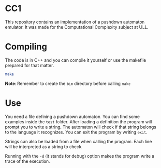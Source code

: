# CC1
This repository contains an implementation of a pushdown automaton emulator. It was made for the Computational Complexity subject at ULL.

# Compiling
The code is in C++ and you can compile it yourself or use the makefile prepared for that matter.
```sh
make
```
**Note**: Remember to create the `bin` directory before calling `make`

# Use
You need a file defining a pushdown automaton. You can find some examples inside the `test` folder. After loading a definition the program will prompt you to write a string. The automaton will check if that string belongs to the language it recognizes. You can exit the program by writing `exit`.

Strings can also be loaded from a file when calling the program. Each line will be interpreted as a string to check.

Running with the `-d` (it stands for debug) option makes the program write a trace of the execution.
